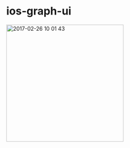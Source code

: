 # ios-graph-ui

<img width="310" alt="2017-02-26 10 01 43" src="https://cloud.githubusercontent.com/assets/9479568/23336154/9b9cf506-fc0a-11e6-8311-d35a930f185e.png">
